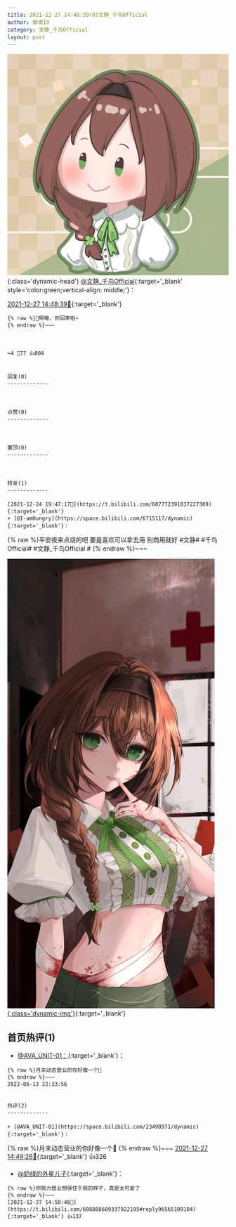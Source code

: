 ```yaml
---
title: 2021-12-27 14:48:39(0)文静_千鸟Official
author: 御坂IO
category: 文静_千鸟Official
layout: post
---
```


![img](/images/ac7482ed1b9a7f203dc68c0c4a77c488a27b108a.jpg){:class='dynamic-head'}
[@文静_千鸟Official](https://space.bilibili.com/667526012/dynamic){:target='_blank' style='color:green;vertical-align: middle;'}：

[2021-12-27 14:48:39🔗](https://t.bilibili.com/608808689337922195){:target='_blank'}

~~~
{% raw %}🥰啊嘞，你回来啦~
{% endraw %}~~~



↪️4 💬77 👍804


回复(0)
-------------



点赞(0)
-------------



置顶(0)
-------------



转发(1)
-------------

[2021-12-24 19:47:17🔗](https://t.bilibili.com/607772391037227309){:target='_blank'}
+ [@I-amHungry](https://space.bilibili.com/6715117/dynamic){:target='_blank'}：
~~~
{% raw %}平安夜来点烧的吧
要是喜欢可以拿去用 别商用就好
#文静# #千鸟Official# #文静_千鸟Official #
{% endraw %}~~~


[![img](/images/1580b54a72b1e9adf6118aaa1eea33b00949a682.jpg){:class='dynamic-img'}](/images/1580b54a72b1e9adf6118aaa1eea33b00949a682.jpg){:target='_blank'}




首页热评(1)
-------------

+ [@AVA_UNIT-01：](https://space.bilibili.com/23498971/dynamic){:target='_blank'}：
~~~
{% raw %}月末动态营业的你好像一个🤡
{% endraw %}~~~
2022-06-13 22:33:56


热评(2)
-------------

+ [@AVA_UNIT-01](https://space.bilibili.com/23498971/dynamic){:target='_blank'}：
~~~
{% raw %}月末动态营业的你好像一个🤡
{% endraw %}~~~
[2021-12-27 14:49:26🔗](https://t.bilibili.com/608808689337922195#reply96565017216){:target='_blank'} 👍326
+ [@奶绿的外星儿子](https://space.bilibili.com/1800330528/dynamic){:target='_blank'}：
~~~
{% raw %}你努力营业想保住千舰的样子，真是太可爱了
{% endraw %}~~~
[2021-12-27 14:50:46🔗](https://t.bilibili.com/608808689337922195#reply96565109104){:target='_blank'} 👍137


